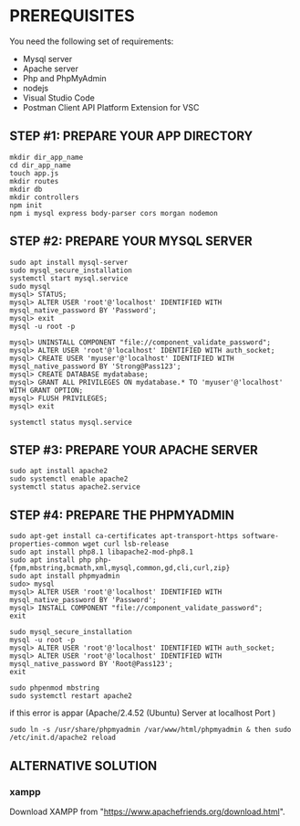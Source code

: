 # PREREQUISITES
You need the following set of requirements:
* Mysql server
* Apache server
* Php and PhpMyAdmin
* nodejs
* Visual Studio Code
* Postman Client API Platform Extension for VSC

## STEP #1: PREPARE YOUR APP DIRECTORY
```
mkdir dir_app_name
cd dir_app_name
touch app.js
mkdir routes
mkdir db
mkdir controllers
npm init
npm i mysql express body-parser cors morgan nodemon
```

## STEP #2: PREPARE YOUR MYSQL SERVER
```
sudo apt install mysql-server
sudo mysql_secure_installation
systemctl start mysql.service
sudo mysql
mysql> STATUS;
mysql> ALTER USER 'root'@'localhost' IDENTIFIED WITH mysql_native_password BY 'Password';
mysql> exit
mysql -u root -p
```
```
mysql> UNINSTALL COMPONENT "file://component_validate_password";
mysql> ALTER USER 'root'@'localhost' IDENTIFIED WITH auth_socket;
mysql> CREATE USER 'myuser'@'localhost' IDENTIFIED WITH mysql_native_password BY 'Strong@Pass123';
mysql> CREATE DATABASE mydatabase;
mysql> GRANT ALL PRIVILEGES ON mydatabase.* TO 'myuser'@'localhost' WITH GRANT OPTION;
mysql> FLUSH PRIVILEGES;
mysql> exit
```
```
systemctl status mysql.service
```
## STEP #3: PREPARE YOUR APACHE SERVER

```
sudo apt install apache2
sudo systemctl enable apache2
systemctl status apache2.service 
```
## STEP #4: PREPARE THE PHPMYADMIN

```
sudo apt-get install ca-certificates apt-transport-https software-properties-common wget curl lsb-release
sudo apt install php8.1 libapache2-mod-php8.1
sudo apt install php php-{fpm,mbstring,bcmath,xml,mysql,common,gd,cli,curl,zip}
sudo apt install phpmyadmin
sudo> mysql
mysql> ALTER USER 'root'@'localhost' IDENTIFIED WITH mysql_native_password BY 'Password';
mysql> INSTALL COMPONENT "file://component_validate_password";
exit
```
```
sudo mysql_secure_installation 
mysql -u root -p 
mysql> ALTER USER 'root'@'localhost' IDENTIFIED WITH auth_socket;
mysql> ALTER USER 'root'@'localhost' IDENTIFIED WITH mysql_native_password BY 'Root@Pass123';
exit
```
```
sudo phpenmod mbstring
sudo systemctl restart apache2
```

if this error is appar (Apache/2.4.52 (Ubuntu) Server at localhost Port ) 

```
sudo ln -s /usr/share/phpmyadmin /var/www/html/phpmyadmin & then sudo /etc/init.d/apache2 reload
```
## ALTERNATIVE SOLUTION

### xampp

Download XAMPP from "https://www.apachefriends.org/download.html".